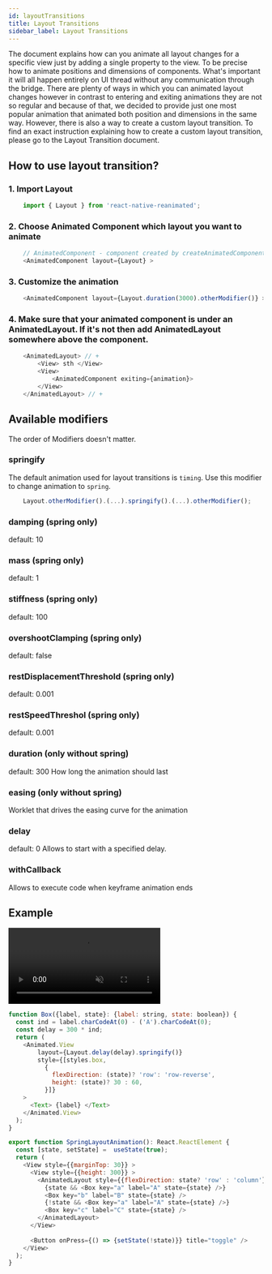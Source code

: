 ```yaml
---
id: layoutTransitions
title: Layout Transitions
sidebar_label: Layout Transitions
---
```

The document explains how can you animate all layout changes for a specific view just by adding a single property to the view.
To be precise how to animate positions and dimensions of components. What's important it will all happen entirely on UI thread without any communication through the bridge. There are plenty of ways in which you can animated layout changes however in contrast to entering and exiting animations they are not so regular and because of that, we decided to provide just one most popular animation that animated both position and dimensions in the same way. However, there is also a way to create a custom layout transition. To find an exact instruction explaining how to create a custom layout transition, please go to the Layout Transition document.

## How to use layout transition?

### 1. Import Layout 
```js
    import { Layout } from 'react-native-reanimated';
```
### 2. Choose Animated Component which layout you want to animate
```js
    // AnimatedComponent - component created by createAnimatedComponent or imported from Reanimated
    <AnimatedComponent layout={Layout} >
```
### 3. Customize the animation
```js
    <AnimatedComponent layout={Layout.duration(3000).otherModifier()} >
```
### 4. Make sure that your animated component is under an AnimatedLayout. If it's not then add AnimatedLayout somewhere above the component.
```js
    <AnimatedLayout> // +
        <View> sth </View>
        <View> 
            <AnimatedComponent exiting={animation}>
        </View>
    </AnimatedLayout> // +
```

## Available modifiers
The order of Modifiers doesn't matter.
### springify 
The default animation used for layout transitions is `timing`. Use this modifier to change animation to `spring`.
```js
    Layout.otherModifier().(...).springify().(...).otherModifier();
```

### damping (spring only)
default: 10

### mass (spring only)
default: 1

### stiffness (spring only)
default: 100

### overshootClamping (spring only)
default: false

### restDisplacementThreshold (spring only)
default: 0.001

### restSpeedThreshol (spring only)
default: 0.001

### duration (only without spring)
default: 300
How long the animation should last

### easing (only without spring)
Worklet that drives the easing curve for the animation

### delay
default: 0
Allows to start with a specified delay.

### withCallback
Allows to execute code when keyframe animation ends

## Example

<video src="https://user-images.githubusercontent.com/36106620/120326673-44100080-c2e9-11eb-8b14-564d3b4e3102.mov" controls="controls" muted="muted"></video>

```js
function Box({label, state}: {label: string, state: boolean}) {
  const ind = label.charCodeAt(0) - ('A').charCodeAt(0);
  const delay = 300 * ind;
  return (
    <Animated.View 
        layout={Layout.delay(delay).springify()} 
        style={[styles.box,
          { 
            flexDirection: (state)? 'row': 'row-reverse', 
            height: (state)? 30 : 60,
          }]} 
    >
      <Text> {label} </Text>
    </Animated.View>
  );
}

export function SpringLayoutAnimation(): React.ReactElement {
  const [state, setState] =  useState(true);
  return (
    <View style={{marginTop: 30}} >
      <View style={{height: 300}} >
        <AnimatedLayout style={{flexDirection: state? 'row' : 'column'}} >
          {state && <Box key="a" label="A" state={state} />}
          <Box key="b" label="B" state={state} />
          {!state && <Box key="a" label="A" state={state} />}
          <Box key="c" label="C" state={state} />
        </AnimatedLayout>
      </View>
    
      <Button onPress={() => {setState(!state)}} title="toggle" />
    </View>
  );
}
```
